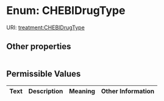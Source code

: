 
# Enum: CHEBIDrugType




URI: [treatment:CHEBIDrugType](http://w3id.org/ontogpt/treatments/CHEBIDrugType)


## Other properties

|  |  |  |
| --- | --- | --- |

## Permissible Values

| Text | Description | Meaning | Other Information |
| :--- | :---: | :---: | ---: |

